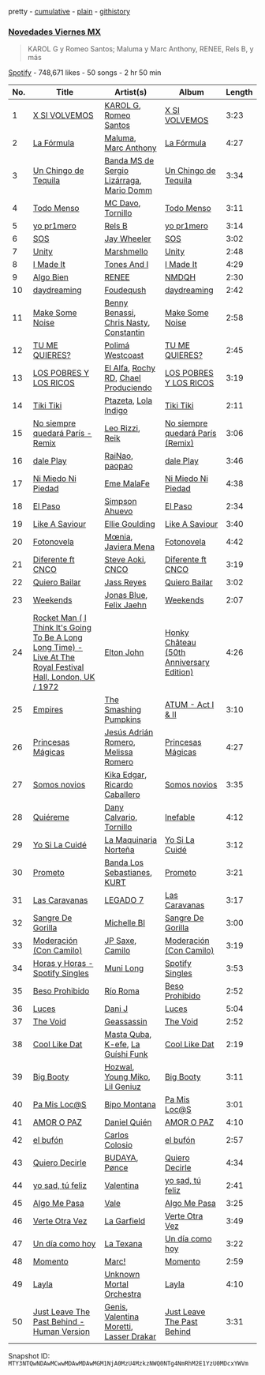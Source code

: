 pretty - [cumulative](/playlists/cumulative/37i9dQZF1DWWZJHBoz7SEG.md) - [plain](/playlists/plain/37i9dQZF1DWWZJHBoz7SEG) - [githistory](https://github.githistory.xyz/mackorone/spotify-playlist-archive/blob/main/playlists/plain/37i9dQZF1DWWZJHBoz7SEG)

### [Novedades Viernes MX](https://open.spotify.com/playlist/37i9dQZF1DWWZJHBoz7SEG)

> KAROL G y Romeo Santos; Maluma y Marc Anthony, RENEE, Rels B, y más

[Spotify](https://open.spotify.com/user/spotify) - 748,671 likes - 50 songs - 2 hr 50 min

| No. | Title | Artist(s) | Album | Length |
|---|---|---|---|---|
| 1 | [X SI VOLVEMOS](https://open.spotify.com/track/3Zyk5Vd9WNPNVWxvb0EZTk) | [KAROL G](https://open.spotify.com/artist/790FomKkXshlbRYZFtlgla), [Romeo Santos](https://open.spotify.com/artist/5lwmRuXgjX8xIwlnauTZIP) | [X SI VOLVEMOS](https://open.spotify.com/album/1skkjCQGfaGg0wpVw6cq5w) | 3:23 |
| 2 | [La Fórmula](https://open.spotify.com/track/5Fh9fyHRnSwKLo4asG6fEX) | [Maluma](https://open.spotify.com/artist/1r4hJ1h58CWwUQe3MxPuau), [Marc Anthony](https://open.spotify.com/artist/4wLXwxDeWQ8mtUIRPxGiD6) | [La Fórmula](https://open.spotify.com/album/5BMotNmzFRoGABaWM6YFI2) | 4:27 |
| 3 | [Un Chingo de Tequila](https://open.spotify.com/track/3mUe9jWtdpNk9qkE976D1j) | [Banda MS de Sergio Lizárraga](https://open.spotify.com/artist/2C6i0I5RiGzDKN9IAF8reh), [Mario Domm](https://open.spotify.com/artist/7tLRDdqaS3HlX9cLbpY3Hl) | [Un Chingo de Tequila](https://open.spotify.com/album/30Hta2ADfO018Wef7ycbBh) | 3:34 |
| 4 | [Todo Menso](https://open.spotify.com/track/7Cz1P6tmbAOqLrZMh5Z5T8) | [MC Davo](https://open.spotify.com/artist/3TGeuw7OmACouH5JAKkX7I), [Tornillo](https://open.spotify.com/artist/5OGraDcSkO4oTWthkm77WL) | [Todo Menso](https://open.spotify.com/album/3YlsvvJJGrV32DPTruOIyH) | 3:11 |
| 5 | [yo pr1mero](https://open.spotify.com/track/0O0kmHHBUG4YCqrKvMnmQy) | [Rels B](https://open.spotify.com/artist/2IMZYfNi21MGqxopj9fWx8) | [yo pr1mero](https://open.spotify.com/album/0iD5NLijJ6vFTQO6OlEk7i) | 3:14 |
| 6 | [SOS](https://open.spotify.com/track/0xK4UKF4xr21C6pzI7msG3) | [Jay Wheeler](https://open.spotify.com/artist/2cPqdH7XMvwaBJEVjheH8g) | [SOS](https://open.spotify.com/album/4Hlh3k8RaJFxb9W3xbLlTH) | 3:02 |
| 7 | [Unity](https://open.spotify.com/track/5ocEjEEmrT02QNIvSc5iub) | [Marshmello](https://open.spotify.com/artist/64KEffDW9EtZ1y2vBYgq8T) | [Unity](https://open.spotify.com/album/3u3JkMZvuXinPVaaU3PbV4) | 2:48 |
| 8 | [I Made It](https://open.spotify.com/track/4dkf6Qfmy7730BwwIqyb4Y) | [Tones And I](https://open.spotify.com/artist/2NjfBq1NflQcKSeiDooVjY) | [I Made It](https://open.spotify.com/album/6IEdMBcT6BR8cvNx8dneew) | 4:29 |
| 9 | [Algo Bien](https://open.spotify.com/track/6k2HTT8CqCUWlEG7saWg0r) | [RENEE](https://open.spotify.com/artist/2pbO2XyPJGWz2s0OZeD4pR) | [NMDQH](https://open.spotify.com/album/7KYZNT0JZ9weEI9MOb8a7x) | 2:30 |
| 10 | [daydreaming](https://open.spotify.com/track/77TNJhVDMPwRYxeMOED5Bl) | [Foudeqush](https://open.spotify.com/artist/0XFgM33h3Ls5tj1M9IKUWd) | [daydreaming](https://open.spotify.com/album/1zsf05JNT2seWKnDbwQzfn) | 2:42 |
| 11 | [Make Some Noise](https://open.spotify.com/track/3rsXPMYxQ7vl1XCcrZlzAC) | [Benny Benassi](https://open.spotify.com/artist/4Ws2otunReOa6BbwxxpCt6), [Chris Nasty](https://open.spotify.com/artist/1rGakp9mQfKaLjN7mT9ohd), [Constantin](https://open.spotify.com/artist/1bW3e15ewZUHeQkIpgXoxg) | [Make Some Noise](https://open.spotify.com/album/3mqinTVMorAEwc9TiyI6DH) | 2:58 |
| 12 | [TU ME QUIERES?](https://open.spotify.com/track/205hq07Rui1lJDgqrqyEaA) | [Polimá Westcoast](https://open.spotify.com/artist/768O5GliF0bqscyghggrbE) | [TU ME QUIERES?](https://open.spotify.com/album/5RrxX9kf55iAmhh8x1CjmB) | 2:45 |
| 13 | [LOS POBRES Y LOS RICOS](https://open.spotify.com/track/6mYeBTeXcz25ZeAwjW6apF) | [El Alfa](https://open.spotify.com/artist/2oQX8QiMXOyuqbcZEFsZfm), [Rochy RD](https://open.spotify.com/artist/4riOEaOW5hCeqomFDBk0aP), [Chael Produciendo](https://open.spotify.com/artist/2iI5KWXLjw1tqLQsdjuo0e) | [LOS POBRES Y LOS RICOS](https://open.spotify.com/album/6LDa3nMGDUFrNxGpXI21nV) | 3:19 |
| 14 | [Tiki Tiki](https://open.spotify.com/track/2J8lIDwvxPZQQ0I0wt1oRO) | [Ptazeta](https://open.spotify.com/artist/5UN0rzL594mWY2RbOtZqIN), [Lola Indigo](https://open.spotify.com/artist/3bvfu2KAve4lPHrhEFDZna) | [Tiki Tiki](https://open.spotify.com/album/27WZ3udXyjazvsInPtfuIQ) | 2:11 |
| 15 | [No siempre quedará París \- Remix](https://open.spotify.com/track/4TPugCH4s6bRqhWhGkb2qw) | [Leo Rizzi](https://open.spotify.com/artist/2281RSmb2cN6knnt0Iarb2), [Reik](https://open.spotify.com/artist/0vR2qb8m9WHeZ5ByCbimq2) | [No siempre quedará París \(Remix\)](https://open.spotify.com/album/2tfshGlaDqIHUovmOcFL4q) | 3:06 |
| 16 | [dale Play](https://open.spotify.com/track/33gFV76PlZtTunQCaqYIJH) | [RaiNao](https://open.spotify.com/artist/42LEQxfXLEuzdqorKBbUVN), [paopao](https://open.spotify.com/artist/5AS4y4rlmbUYDCdg35qmI9) | [dale Play](https://open.spotify.com/album/0Iq5DxqRwkw2Y4uY0zun6V) | 3:46 |
| 17 | [Ni Miedo Ni Piedad](https://open.spotify.com/track/2hs4FEIVUESVnnRw6xXdq8) | [Eme MalaFe](https://open.spotify.com/artist/4RFrAp13K0fHKH7IpSdKxi) | [Ni Miedo Ni Piedad](https://open.spotify.com/album/2YmBKaeneRkGmbfUWiiOzg) | 4:38 |
| 18 | [El Paso](https://open.spotify.com/track/3ZXYMVZVoT6xUplGpMNlCH) | [Simpson Ahuevo](https://open.spotify.com/artist/6viZnVSHavFUcW0blu6Mvw) | [El Paso](https://open.spotify.com/album/5DgmRYNaI2aZk9s6ScwypE) | 2:34 |
| 19 | [Like A Saviour](https://open.spotify.com/track/5aNjxmDikP3zGMHfO9dop5) | [Ellie Goulding](https://open.spotify.com/artist/0X2BH1fck6amBIoJhDVmmJ) | [Like A Saviour](https://open.spotify.com/album/0bAL4OMaZIgjmUH3j7q6kb) | 3:40 |
| 20 | [Fotonovela](https://open.spotify.com/track/1SoR39CY4CbGknDHwqxAvV) | [Mœnia](https://open.spotify.com/artist/3QmmtMrEf7aQrsd1VtejAV), [Javiera Mena](https://open.spotify.com/artist/6c0qylj1D1gqcUUN2P8Ofp) | [Fotonovela](https://open.spotify.com/album/04vG2wy1arlZRS1QmhIxUQ) | 4:42 |
| 21 | [Diferente ft CNCO](https://open.spotify.com/track/02dJRtnDdqon7U1CQD5BpH) | [Steve Aoki](https://open.spotify.com/artist/77AiFEVeAVj2ORpC85QVJs), [CNCO](https://open.spotify.com/artist/0eecdvMrqBftK0M1VKhaF4) | [Diferente ft CNCO](https://open.spotify.com/album/4QmDORaIrehe1FsixkVW79) | 3:19 |
| 22 | [Quiero Bailar](https://open.spotify.com/track/2rHiZ4EZM3C3OeGNFBtLlG) | [Jass Reyes](https://open.spotify.com/artist/3iFcLV27WtmxR8CemVQRoF) | [Quiero Bailar](https://open.spotify.com/album/3t6KeinGVyxAMc23gl5YLE) | 3:02 |
| 23 | [Weekends](https://open.spotify.com/track/3JlHRjPt2TNB9h7VFf0im2) | [Jonas Blue](https://open.spotify.com/artist/1HBjj22wzbscIZ9sEb5dyf), [Felix Jaehn](https://open.spotify.com/artist/4bL2B6hmLlMWnUEZnorEtG) | [Weekends](https://open.spotify.com/album/68Ph2nuIeP3e0vzRxrUmkh) | 2:07 |
| 24 | [Rocket Man \( I Think It's Going To Be A Long Long Time\) \- Live At The Royal Festival Hall, London, UK / 1972](https://open.spotify.com/track/0VFfcmV6oToLDFE139X4Lt) | [Elton John](https://open.spotify.com/artist/3PhoLpVuITZKcymswpck5b) | [Honky Château \(50th Anniversary Edition\)](https://open.spotify.com/album/0XCHy8gmvANreuYBi4AsCI) | 4:26 |
| 25 | [Empires](https://open.spotify.com/track/6W2PWC5H7FSG3fdWc70EgZ) | [The Smashing Pumpkins](https://open.spotify.com/artist/40Yq4vzPs9VNUrIBG5Jr2i) | [ATUM \- Act I & II](https://open.spotify.com/album/2ZagNJdDOXRHe3W5f4ov4W) | 3:10 |
| 26 | [Princesas Mágicas](https://open.spotify.com/track/7flcTinY4NnLOuXMgd67y4) | [Jesús Adrián Romero](https://open.spotify.com/artist/29SeiO68HQHBs7pDdWOvvX), [Melissa Romero](https://open.spotify.com/artist/4SdbDEZNjyPme83PlLVilY) | [Princesas Mágicas](https://open.spotify.com/album/061yjPgbIEe1UrcgHkErWG) | 4:27 |
| 27 | [Somos novios](https://open.spotify.com/track/0Cid3E29YNj58BbwlybeIh) | [Kika Edgar](https://open.spotify.com/artist/2QTmeZpVjHmIoYSRwsoucA), [Ricardo Caballero](https://open.spotify.com/artist/3kKxYYUkOkNgK26HuKwZR9) | [Somos novios](https://open.spotify.com/album/1NEoHzTeQEvymPjyqAL1gM) | 3:35 |
| 28 | [Quiéreme](https://open.spotify.com/track/1mggULrSnVZkjoyNI0CX9y) | [Dany Calvario](https://open.spotify.com/artist/7hieapEQgIf8bO2eadP1MS), [Tornillo](https://open.spotify.com/artist/5OGraDcSkO4oTWthkm77WL) | [Inefable](https://open.spotify.com/album/2idASGOC0fWql9DWoP65Tc) | 4:12 |
| 29 | [Yo Si La Cuidé](https://open.spotify.com/track/55SYZAxoIpF34ARTtiC6AZ) | [La Maquinaria Norteña](https://open.spotify.com/artist/7uGhSk7fVURjDaiXW1FSbL) | [Yo Si La Cuidé](https://open.spotify.com/album/7iUxNdOmyGCzn1JAVGwckH) | 3:12 |
| 30 | [Prometo](https://open.spotify.com/track/2sml6OCdt6e1UgcWekUJO4) | [Banda Los Sebastianes](https://open.spotify.com/artist/0HgICyWHmS6rnl8xWEd0x6), [KURT](https://open.spotify.com/artist/4kcnsS1aAB40FMcLD01gmI) | [Prometo](https://open.spotify.com/album/2E3vqnGi7DA7r5DTfIHA5D) | 3:21 |
| 31 | [Las Caravanas](https://open.spotify.com/track/3geTjtaleLUKu8yIkj3A14) | [LEGADO 7](https://open.spotify.com/artist/7yCGrS6Xh3UngvY6Ad5sMJ) | [Las Caravanas](https://open.spotify.com/album/2nYuw5IYnD73NmPzjL0vjP) | 3:17 |
| 32 | [Sangre De Gorilla](https://open.spotify.com/track/3pfkSqEtTtNvhxBVK79wZD) | [Michelle BI](https://open.spotify.com/artist/2dUVZnenljNsORRkO4OnzM) | [Sangre De Gorilla](https://open.spotify.com/album/1h1yedEryTGVq4wGIM5xjM) | 3:00 |
| 33 | [Moderación \(Con Camilo\)](https://open.spotify.com/track/66eBZFnheqpOM16CCyA1HV) | [JP Saxe](https://open.spotify.com/artist/66W9LaWS0DPdL7Sz8iYGYe), [Camilo](https://open.spotify.com/artist/28gNT5KBp7IjEOQoevXf9N) | [Moderación \(Con Camilo\)](https://open.spotify.com/album/6MOmPtc8mFnVFjN8zDh6rD) | 3:19 |
| 34 | [Horas y Horas \- Spotify Singles](https://open.spotify.com/track/3NaLccB2WOURQgSa3gWdQF) | [Muni Long](https://open.spotify.com/artist/7tjVFCxJdwT4NdrTmjyjQ6) | [Spotify Singles](https://open.spotify.com/album/3gmQR1HPjoiANMh9j7arKV) | 3:53 |
| 35 | [Beso Prohibido](https://open.spotify.com/track/5Fi3W5zxuOUmFKtS52B3tC) | [Río Roma](https://open.spotify.com/artist/2O3v9rCTzLhPFaGaAVgZLt) | [Beso Prohibido](https://open.spotify.com/album/6ADi0v2K4DwnmFSqb1JdJJ) | 2:52 |
| 36 | [Luces](https://open.spotify.com/track/7I0byZ6nqmB1wqi2zX6uK6) | [Dani J](https://open.spotify.com/artist/3TEhIeweC59okLmqFu6LWv) | [Luces](https://open.spotify.com/album/33ohTB6fe1Jz1EIGHXraVb) | 5:04 |
| 37 | [The Void](https://open.spotify.com/track/4t1mpclfongugykpiKTA32) | [Geassassin](https://open.spotify.com/artist/4V2V4PaSblStayYVWTGDbZ) | [The Void](https://open.spotify.com/album/78gVlIQvZpo5DwKSNRXgmj) | 2:52 |
| 38 | [Cool Like Dat](https://open.spotify.com/track/0XnlNUYkMXpNESTtdrGk8O) | [Masta Quba](https://open.spotify.com/artist/6huE8Sh7scgoA8rj2vCuwZ), [K\-efe](https://open.spotify.com/artist/5OPzvMUdNgeRfnbJyUi0Yq), [La Guíshi Funk](https://open.spotify.com/artist/2ppo66CCmTdhe0okhe3iy1) | [Cool Like Dat](https://open.spotify.com/album/0nhWsNAHopv82atzpgcNI2) | 2:19 |
| 39 | [Big Booty](https://open.spotify.com/track/5nBHB9JZjBS087RSDgIEon) | [Hozwal](https://open.spotify.com/artist/1lgtR3WlcFxEy6yPoOh0J2), [Young Miko](https://open.spotify.com/artist/3qsKSpcV3ncke3hw52JSMB), [Lil Geniuz](https://open.spotify.com/artist/7nuTWfojdN0o8d7NGDo71U) | [Big Booty](https://open.spotify.com/album/3a6Zg7J0UPZMl8rujyXgvt) | 3:11 |
| 40 | [Pa Mis Loc@S](https://open.spotify.com/track/2xHFsQtP81f7mGfhw8Svjl) | [Bipo Montana](https://open.spotify.com/artist/6JG2QQcaQBzinELNvu9PRk) | [Pa Mis Loc@S](https://open.spotify.com/album/2A7APHdcThRiDd6l5h27Pm) | 3:01 |
| 41 | [AMOR O PAZ](https://open.spotify.com/track/5MmZSE6JhMbup6hx3Dy1lg) | [Daniel Quién](https://open.spotify.com/artist/3zxodnZ10PEbv27ixLeQdQ) | [AMOR O PAZ](https://open.spotify.com/album/4IBFRVzPbX1s20RUSf0kD5) | 4:10 |
| 42 | [el bufón](https://open.spotify.com/track/21BSvkIPRTD4noWUoXrjGd) | [Carlos Colosio](https://open.spotify.com/artist/2kAfu4SJeTLKbvAnjbT2Au) | [el bufón](https://open.spotify.com/album/3dbV7ZYLqGRsTbpcte68Q8) | 2:57 |
| 43 | [Quiero Decirle](https://open.spotify.com/track/1CFA6iYZVHZpOL7MItMho6) | [BUDAYA](https://open.spotify.com/artist/1uLgN9ifDGflQ7RywGw67U), [Pønce](https://open.spotify.com/artist/0jlj70oquwYB21vxF107KT) | [Quiero Decirle](https://open.spotify.com/album/2TeBHe0LyT6dyZhsOBaVIB) | 4:34 |
| 44 | [yo sad, tú feliz](https://open.spotify.com/track/4e0SoeqUIO4XpgK4VpV0SO) | [Valentina](https://open.spotify.com/artist/3ins7Wpq5xVFJi8wZdBAFI) | [yo sad, tú feliz](https://open.spotify.com/album/2jOpcpQ0ZUNQcRpJaWdcx5) | 2:41 |
| 45 | [Algo Me Pasa](https://open.spotify.com/track/1tZU2osSQKZ4VsAcmszltK) | [Vale](https://open.spotify.com/artist/22p8vOZwMABvl5qt2nZHWD) | [Algo Me Pasa](https://open.spotify.com/album/2dhVZS72T4n6KfI71hnSXb) | 3:25 |
| 46 | [Verte Otra Vez](https://open.spotify.com/track/3cDfdnyHHHjjJGifdTaToT) | [La Garfield](https://open.spotify.com/artist/4MT1vDqEKurI3ctpK6TqLt) | [Verte Otra Vez](https://open.spotify.com/album/0VQOxV4o6TPKxF7oePOIAi) | 3:49 |
| 47 | [Un día como hoy](https://open.spotify.com/track/1yfUatJAVvmmZh5sJyW3Re) | [La Texana](https://open.spotify.com/artist/7KXPjNDl2wveAmMIEZHQhB) | [Un día como hoy](https://open.spotify.com/album/3gaIbIdbKT8oMzfqqJFzh2) | 3:22 |
| 48 | [Momento](https://open.spotify.com/track/6ktVjincpaBVCMN1gol13r) | [Marc!](https://open.spotify.com/artist/2sOEwHFWDipyXd0EgSHIMF) | [Momento](https://open.spotify.com/album/6H74clULb9JFweqJwncMhF) | 2:59 |
| 49 | [Layla](https://open.spotify.com/track/6nMN0skRJ95zgzRlJnRCJs) | [Unknown Mortal Orchestra](https://open.spotify.com/artist/1LeVJ5GPeYDOVUjxx1y7Rp) | [Layla](https://open.spotify.com/album/27DCicKUYuGiMN7keqhb7p) | 4:10 |
| 50 | [Just Leave The Past Behind \- Human Version](https://open.spotify.com/track/3KFjNp9m5fDzNpmoBkndMq) | [Genis](https://open.spotify.com/artist/0Bcv2l62XJ2dND1hjO4pJw), [Valentina Moretti](https://open.spotify.com/artist/1smi39GfJBKzbFCPwogmRS), [Lasser Drakar](https://open.spotify.com/artist/5PMSq3OgSznXoYCWcszP7K) | [Just Leave The Past Behind](https://open.spotify.com/album/69sTttBrKs2MQBoND8cDcU) | 3:31 |

Snapshot ID: `MTY3NTQwNDAwMCwwMDAwMDAwMGM1NjA0MzU4MzkzNWQ0NTg4NmRhM2E1YzU0MDcxYWVm`
